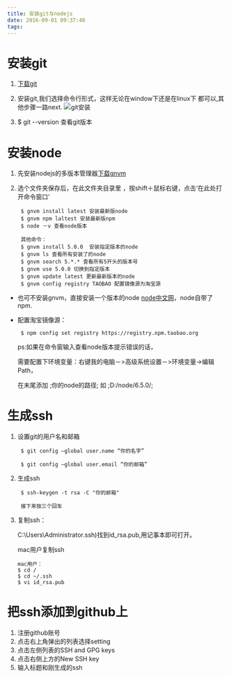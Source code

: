 ```yaml
---
title: 安装git与nodejs
date: 2016-09-01 09:37:48
tags:
---
```


# 安装git
1. [下载git](http://rj.baidu.com/soft/detail/30195.html?ald)

2. 安装git,我们选择命令行形式，这样无论在window下还是在linux下 都可以,其他步骤一路next.
![git安装](http://ocvxdeagu.bkt.clouddn.com/git%E5%AE%89%E8%A3%85.png)

3. $ git --version 查看git版本 


# 安装node
1. 先安装nodejs的多版本管理器[下载gnvm](https://github.com/Kenshin/gnvm)

2. 选个文件夹保存后，在此文件夹目录里 ，按shift＋鼠标右键，点击‘在此处打开命令窗口’
		
		$ gnvm install latest 安装最新版node 	
		$ gnvm npm laltest 安装最新版npm
		$ node －v 查看node版本
		
		其他命令：
		$ gnvm install 5.0.0  安装指定版本的node
		$ gnvm ls 查看所有安装了的node
		$ gnvm search 5.*.* 查看所有5开头的版本号
		$ gnvm use 5.0.0 切换到指定版本
		$ gnvm update latest 更新最新版本的node
		$ gnvm config registry TAOBAO 配置镜像源为淘宝源
		
*  也可不安装gnvm，直接安装一个版本的node [node中文网](http://nodejs.cn/download/releases/)，node自带了npm.
*  配置淘宝镜像源：
		
		$ npm config set registry https://registry.npm.taobao.org 		

	ps:如果在命令窗输入查看node版本提示错误的话，
	
	需要配置下环境变量：右键我的电脑－>高级系统设置－>环境变量->编辑Path，
	
	在末尾添加 ;你的node的路径; 如 ;D:/node/6.5.0/;
		

# 生成ssh
1. 设置git的用户名和邮箱


		$ git config —global user.name “你的名字”

		$ git config —global user.email “你的邮箱”
	

2. 生成ssh

		$ ssh-keygen -t rsa -C "你的邮箱"
	
		接下来按三个回车
3. 	复制ssh：

	C:\Users\Administrator\.ssh)找到id_rsa.pub,用记事本即可打开。

	mac用户复制ssh
	
		mac用户：
		$ cd /
		$ cd ~/.ssh
		$ vi id_rsa.pub 

		
# 把ssh添加到github上

1. 注册github账号
2. 点击右上角弹出的列表选择setting
3. 点击左侧列表的SSH and GPG keys
4. 点击右侧上方的New SSH key
5. 输入标题和刚生成的ssh
	

